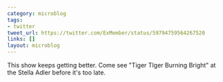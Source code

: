 ```yaml
---
category: microblog
tags:
- twitter
tweet_url: https://twitter.com/ExMember/status/59794759564267520
links: []
layout: microblog
---
```

This show keeps getting better. Come see "Tiger TIger Burning Bright" at the Stella Adler before it's too late.
